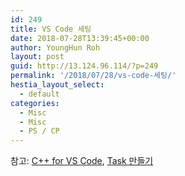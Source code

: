 ```yaml
---
id: 249
title: VS Code 세팅
date: 2018-07-28T13:39:45+00:00
author: YoungHun Roh
layout: post
guid: http://13.124.96.114/?p=249
permalink: '/2018/07/28/vs-code-세팅/'
hestia_layout_select:
  - default
categories:
  - Misc
  - Misc
  - PS / CP
---
```

참고: [C++ for VS Code](https://code.visualstudio.com/docs/languages/cpp), [Task 만들기](https://code.visualstudio.com/docs/editor/tasks#vscode)

&nbsp;